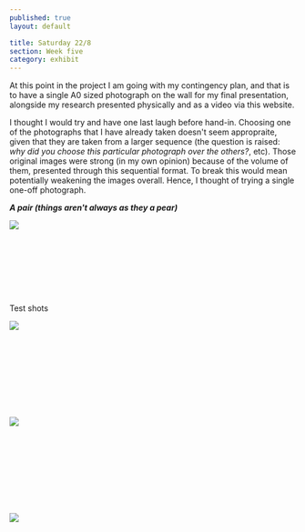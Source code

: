 ```yaml
---
published: true
layout: default

title: Saturday 22/8
section: Week five
category: exhibit
---
```


At this point in the project I am going with my contingency plan, and that is to have a single A0 sized photograph on the wall for my final presentation, alongside my research presented physically and as a video via this website.

I thought I would try and have one last laugh before hand-in. Choosing one of the photographs that I have already taken doesn't seem appropraite, given that they are taken from a larger sequence (the question is raised: _why did you choose this particular photograph over the others?_, etc). Those original images were strong (in my own opinion) because of the volume of them, presented through this sequential format. To break this would mean potentially weakening the images overall. Hence, I thought of trying a single one-off photograph.




***A pair (things aren't always as they a pear)***

<img src="https://farm6.staticflickr.com/5687/20750302436_73cd04aa6b_z_d.jpg">

<br><br>
<br><br>
<br><br>

Test shots

<img src="https://farm1.staticflickr.com/678/20155528573_85cb123b71_z_d.jpg">
<br><br>
<br><br>
<br><br>
<br><br>
<br><br>
<img src="https://farm6.staticflickr.com/5755/20153927784_1e7c6c1864_z_d.jpg">
<br><br>
<br><br>
<br><br>
<br><br>
<br><br>
<img src="https://farm6.staticflickr.com/5772/20155597073_582e849ff2_z_d.jpg">
